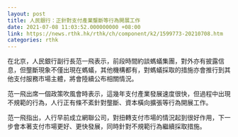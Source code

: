 ```yaml
---
layout: post
title: 人民銀行：正針對支付產業壟斷等行為開展工作
date: 2021-07-08 11:03:52.000000000 +08:00
link: https://news.rthk.hk/rthk/ch/component/k2/1599773-20210708.htm
categories: rthk
---
```


在北京，人民銀行副行長范一飛表示，前段時間約談螞蟻集團，對外亦有披露信息，但壟斷現象不僅出現在螞蟻，其他機構都有，對螞蟻採取的措施亦會推行到其他支付服務市場主體，將會陸續公布相關情況。

范一飛出席一個政策吹風會時表示，這幾年支付產業發展速度很快，但過程中出現不規範的行為，人行正有條不紊針對壟斷、資本橫向擴張等行為開展工作。

范一飛指出，人行早前成立網聯公司，對扭轉支付市場的情況起到很好作用，下一步會本著支付市場更好、更快發展，同時針對不規範行為繼續採取措施。
